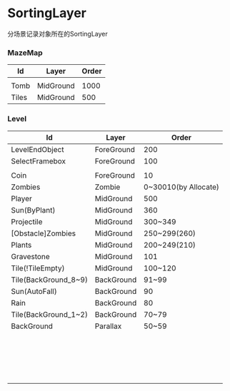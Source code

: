 # SortingLayer

分场景记录对象所在的SortingLayer

### MazeMap

| Id    | Layer     | Order |
| ----- | --------- | ----- |
|       |           |       |
| Tomb  | MidGround | 1000  |
| Tiles | MidGround | 500   |

### Level


| Id                   | Layer      | Order                |
| -------------------- | ---------- | -------------------- |
| LevelEndObject       | ForeGround | 200                  |
| SelectFramebox       | ForeGround | 100                  |
|                      |            |                      |
| Coin                 | ForeGround | 10                   |
| Zombies              | Zombie     | 0~30010(by Allocate) |
| Player               | MidGround  | 500                  |
| Sun(ByPlant)         | MidGround  | 360                  |
| Projectile           | MidGround  | 300~349              |
| [Obstacle]Zombies    | MidGround  | 250~299(260)         |
| Plants               | MidGround  | 200~249(210)         |
| Gravestone           | MidGround  | 101                  |
| Tile(!TileEmpty)     | MidGround  | 100~120              |
| Tile(BackGround_8~9) | BackGround | 91~99                |
| Sun(AutoFall)        | BackGround | 90                   |
| Rain                 | BackGround | 80                   |
| Tile(BackGround_1~2) | BackGround | 70~79                |
| BackGround           | Parallax   | 50~59                |
|                      |            |                      |
|                      |            |                      |
|                      |            |                      |
|                      |            |                      |
|                      |            |                      |
|                      |            |                      |
|                      |            |                      |
|                      |            |                      |
|                      |            |                      |
|                      |            |                      |
|                      |            |                      |
|                      |            |                      |
|                      |            |                      |
|                      |            |                      |
|                      |            |                      |
|                      |            |                      |
|                      |            |                      |
|                      |            |                      |
|                      |            |                      |


